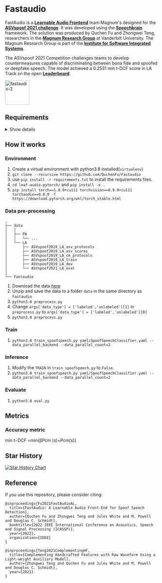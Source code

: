 # Fastaudio

FastAudio is a **[Learnable Audio Frontend]** team Magnum's designed for the **[ASVspoof 2021 challenge]**. It was developed using the **[Speechbrain]** framework. The solution was produced by Quchen Fu and Zhongwei Teng, researchers in the **[Magnum Research Group]** at Vanderbilt University. The Magnum Research Group is part of the **[Institute for Software Integrated Systems]**. 

The ASVspoof 2021 Competition challenges teams to develop countermeasures capable of discriminating between bona fide and spoofed or deepfake speech. The model achieved a 0.2531 min t-DCF score in LA Track on the open **[Leaderboard]**.

<p align="left">
<img width="80" alt="fastaudio-2" src="https://user-images.githubusercontent.com/31392274/236587723-dd4d4654-874a-4d10-8c71-543fc8b4eba9.jpg">
</p>

[Learnable Audio Frontend]: https://arxiv.org/abs/2109.02774
[ASVspoof 2021 challenge]: https://www.asvspoof.org
[Magnum Research Group]:https://www.magnum.io
[Institute for Software Integrated Systems]:https://www.isis.vanderbilt.edu
[leaderboard]: https://competitions.codalab.org/competitions/32343#results
[Speechbrain]: https://github.com/speechbrain/speechbrain.git

## Requirements
<details><summary>Show details</summary>
<p>

* speechbrain==0.5.7
* pandas
* wandb
* torch==1.8.0+cu111
* torchaudio==0.8.0
* nnAudio==0.2.6

</p>
</details>

## How it works

### Environment
1. Create a virtual environment with python3.8 installed(`virtualenv`)
2. ``git clone --recursive https://github.com/QuchenFu/Fastaudio``
3. use `pip install -r requirements.txt` to install the requirements files.
4. ``cd leaf-audio-pytorch/`` and ``pip install -e .``
5. ``pip install torch==1.8.0+cu111 torchvision==0.9.0+cu111 torchaudio==0.8.0 -f https://download.pytorch.org/whl/torch_stable.html``

### Data pre-processing

    .
    ├── data                       
    │   │
    │   ├── PA                  
    │   │   └── ...
    │   └── LA           
    │       ├── ASVspoof2019_LA_asv_protocols
    │       ├── ASVspoof2019_LA_asv_scores
    │       ├── ASVspoof2019_LA_cm_protocols
    │       ├── ASVspoof2019_LA_train
    │       ├── ASVspoof2019_LA_dev
    │       └── ASVspoof2021_LA_eval
    │
    └── Fastaudio

1. Download the data [here](https://zenodo.org/record/4837263)
2. Unzip and save the data to a folder `data` in the same directory as `Fastaudio`
3. ``python3.8 preprocess.py``
4. Change ``args['data_type'] = ['labeled','unlabeled'][1]`` in ``preprocess.py`` to ``args['data_type'] = ['labeled','unlabeled'][0]``
5. ``python3.8 preprocess.py``

### Train
1. ``python3.8 train_spoofspeech.py yaml/SpoofSpeechClassifier.yaml --data_parallel_backend --data_parallel_count=2``


### Inference
1. Modify the `TRAIN` in `train_spoofspeech.py` to `False`.
2. ``python3.8 train_spoofspeech.py yaml/SpoofSpeechClassifier.yaml --data_parallel_backend --data_parallel_count=2``


### Evaluate
1. ``python3.8 eval.py``

## Metrics

### Accuracy metric

min t−DCF =min{βPcm (s)+Pcm(s)}

## Star History

[![Star History Chart](https://api.star-history.com/svg?repos=magnumresearchgroup/Fastaudio&type=Date)](https://star-history.com/#magnumresearchgroup/Fastaudio&Date)


## Reference
If you use this repository, please consider citing:

```
@inproceedings{Fu2021FastAudioAL,
  title={FastAudio: A Learnable Audio Front-End for Spoof Speech Detection},
  author={Quchen Fu and Zhongwei Teng and Jules White and M. Powell and Douglas C. Schmidt},
  booktitle={2022 IEEE International Conference on Acoustics, Speech and Signal Processing (ICASSP)},
  year={2022},
  organization={IEEE}
}
```

```
@inproceedings{Teng2021ComplementingHF,
  title={Complementing Handcrafted Features with Raw Waveform Using a Light-weight Auxiliary Model},
  author={Zhongwei Teng and Quchen Fu and Jules White and M. Powell and Douglas C. Schmidt},
  year={2021}
}
```
